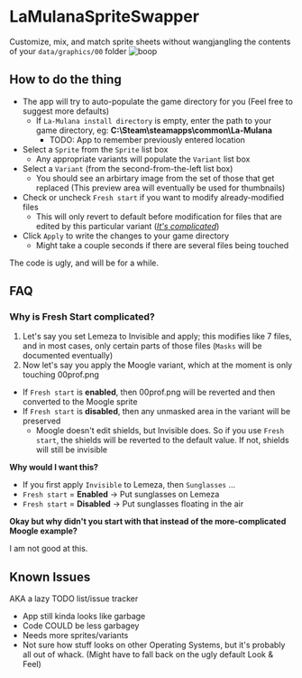 # LaMulanaSpriteSwapper

Customize, mix, and match sprite sheets without wangjangling the contents of your `data/graphics/00` folder
![boop](https://i.imgur.com/YroRL0K.gif)

## How to do the thing
* The app will try to auto-populate the game directory for you (Feel free to suggest more defaults)
  * If `La-Mulana install directory` is empty, enter the path to your game directory, eg: **C:\Steam\steamapps\common\La-Mulana**
      *  TODO: App to remember previously entered location
* Select a `Sprite` from the `Sprite` list box
  * Any appropriate variants will populate the `Variant` list box
* Select a `Variant` (from the second-from-the-left list box)
  * You should see an arbirtary image from the set of those that get replaced (This preview area will eventually be used for thumbnails)
* Check or uncheck `Fresh start` if you want to modify already-modified files
  * This will only revert to default before modification for files that are edited by this particular variant (*[It's complicated](#why-is-fresh-start-complicated)*)
* Click `Apply` to write the changes to your game directory
  * Might take a couple seconds if there are several files being touched

The code is ugly, and will be for a while.



## FAQ




### Why is Fresh Start complicated?
  1. Let's say you set Lemeza to Invisible and apply; this modifies like 7 files, and in most cases, only certain parts of those files (`Masks` will be documented eventually)
  2. Now let's say you apply the Moogle variant, which at the moment is only touching 00prof.png
  * If `Fresh start` is **enabled**, then 00prof.png will be reverted and then converted to the Moogle sprite  
  * If `Fresh start` is **disabled**, then any unmasked area in the variant will be preserved  
    * Moogle doesn't edit shields, but Invisible does. So if you use `Fresh start`, the shields will be reverted to the default value. If not, shields will still be invisible

**Why would I want this?**

* If you first apply `Invisible` to Lemeza, then `Sunglasses` ...
 * `Fresh start` = **Enabled** -> Put sunglasses on Lemeza
 * `Fresh start` = **Disabled** -> Put sunglasses floating in the air
 
 **Okay but why didn't you start with that instead of the more-complicated Moogle example?**
 
 I am not good at this.



## Known Issues
AKA a lazy TODO list/issue tracker

* App still kinda looks like garbage
* Code COULD be less garbagey
* Needs more sprites/variants
* Not sure how stuff looks on other Operating Systems, but it's probably all out of whack. (Might have to fall back on the ugly default Look & Feel)
